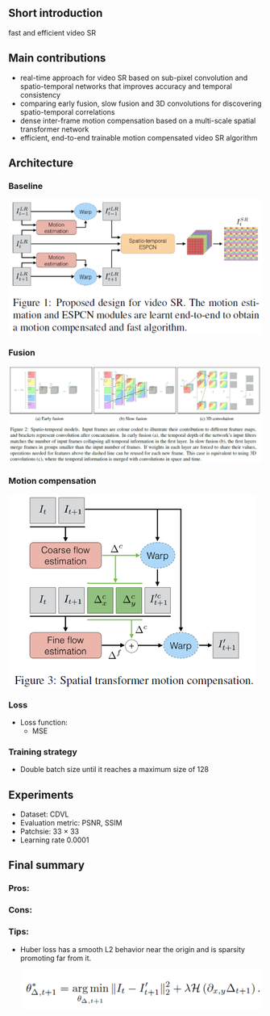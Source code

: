 ## Short introduction
fast and efficient video SR
## Main contributions
- real-time approach for video SR based on sub-pixel convolution and spatio-temporal networks that improves accuracy and temporal consistency
- comparing early fusion, slow fusion and 3D convolutions for discovering spatio-temporal correlations
- dense inter-frame motion compensation based on a multi-scale spatial transformer network
- efficient, end-to-end trainable motion compensated video SR algorithm
## Architecture
### Baseline
![alt text](Arch.PNG)

### Fusion
![alt text](fusion.PNG)

### Motion compensation
![text](motion.PNG)

### Loss
- Loss function:
  - MSE

### Training strategy
- Double batch size until it reaches a maximum size of 128

## Experiments
- Dataset: CDVL
- Evaluation metric: PSNR, SSIM
- Patchsie: 33 × 33
- Learning rate 0.0001

## Final summary
### Pros:
### Cons:
### Tips:
- Huber loss has a smooth L2 behavior near the origin and is sparsity promoting far from it.

  ![alt text](huber.PNG)

